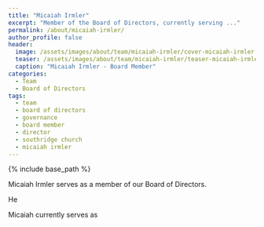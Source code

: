 ```yaml
---
title: "Micaiah Irmler"
excerpt: "Member of the Board of Directors, currently serving ..."
permalink: /about/micaiah-irmler/
author_profile: false
header:
  image: /assets/images/about/team/micaiah-irmler/cover-micaiah-irmler.jpg
  teaser: /assets/images/about/team/micaiah-irmler/teaser-micaiah-irmler.jpg
  caption: "Micaiah Irmler - Board Member"
categories:
  - Team
  - Board of Directors
tags:
  - team
  - board of directors
  - governance
  - board member
  - director
  - southridge church
  - micaiah irmler
---
```


{% include base_path %}

Micaiah Irmler serves as a member of our Board of Directors.

He

Micaiah currently serves as
